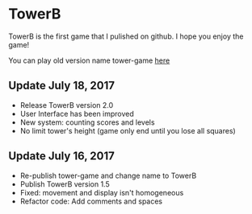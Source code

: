 # TowerB
TowerB is the first game that I pulished on github. I hope you enjoy the game!

You can play old version name tower-game [here](https://maskma.github.io/tower-game/) 

## Update July 18, 2017
- Release TowerB version 2.0
- User Interface has been improved
- New system: counting scores and levels
- No limit tower's height (game only end until you lose all squares)

## Update July 16, 2017
- Re-publish tower-game and change name to TowerB
- Publish TowerB version 1.5
- Fixed: movement and display isn't homogeneous
- Refactor code: Add comments and spaces
